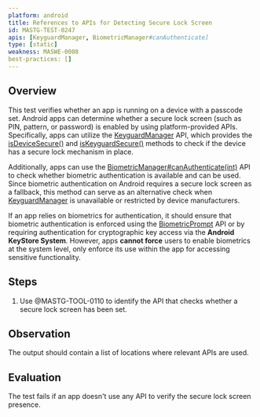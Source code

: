 ```yaml
---
platform: android
title: References to APIs for Detecting Secure Lock Screen
id: MASTG-TEST-0247
apis: [KeyguardManager, BiometricManager#canAuthenticate]
type: [static]
weakness: MASWE-0008
best-practices: []
---
```


## Overview

This test verifies whether an app is running on a device with a passcode set. Android apps can determine whether a secure lock screen (such as PIN, pattern, or password) is enabled by using platform-provided APIs. Specifically, apps can utilize the [KeyguardManager](https://developer.android.com/reference/android/app/KeyguardManager) API, which provides the [isDeviceSecure()](https://developer.android.com/reference/android/app/KeyguardManager#isDeviceSecure()) and [isKeyguardSecure()](https://developer.android.com/reference/android/app/KeyguardManager#isKeyguardLocked()) methods to check if the device has a secure lock mechanism in place.  

Additionally, apps can use the [BiometricManager#canAuthenticate(int)](https://developer.android.com/reference/android/hardware/biometrics/BiometricManager#canAuthenticate(int)) API to check whether biometric authentication is available and can be used. Since biometric authentication on Android requires a secure lock screen as a fallback, this method can serve as an alternative check when [KeyguardManager](https://developer.android.com/reference/android/app/KeyguardManager) is unavailable or restricted by device manufacturers.  

If an app relies on biometrics for authentication, it should ensure that biometric authentication is enforced using the [BiometricPrompt](https://developer.android.com/reference/android/hardware/biometrics/BiometricPrompt) API or by requiring authentication for cryptographic key access via the **Android KeyStore System**. However, apps **cannot force** users to enable biometrics at the system level, only enforce its use within the app for accessing sensitive functionality.

## Steps

1. Use @MASTG-TOOL-0110 to identify the API that checks whether a secure lock screen has been set.

## Observation

The output should contain a list of locations where relevant APIs are used.

## Evaluation

The test fails if an app doesn't use any API to verify the secure lock screen presence.
